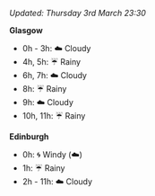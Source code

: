 *Updated: Thursday 3rd March 23:30*

**Glasgow**

* 0h - 3h: :cloud: Cloudy
* 4h, 5h: :umbrella: Rainy
* 6h, 7h: :cloud: Cloudy
* 8h: :umbrella: Rainy
* 9h: :cloud: Cloudy
* 10h, 11h: :umbrella: Rainy

**Edinburgh**

* 0h: :cyclone: Windy (:cloud:)
* 1h: :umbrella: Rainy
* 2h - 11h: :cloud: Cloudy
